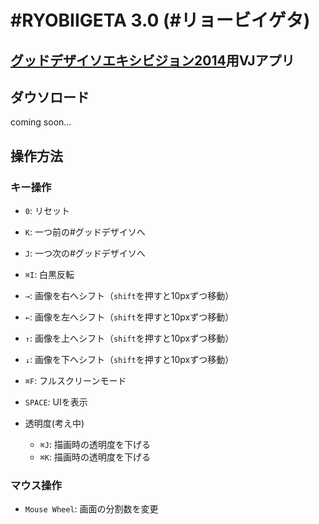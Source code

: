 # #RYOBIIGETA 3.0 (#リョービイゲタ)

## [グッドデザイソエキシビジョン2014](http://good.dezaiso.jp/)用VJアプリ


## ダウソロード

coming soon...


## 操作方法

### キー操作
- `0`: リセット
- `K`: 一つ前の#グッドデザイソへ
- `J`: 一つ次の#グッドデザイソへ
- `⌘I`: 白黒反転
- `→`: 画像を右へシフト（`shift`を押すと10pxずつ移動）
- `←`: 画像を左へシフト（`shift`を押すと10pxずつ移動）
- `↑`: 画像を上へシフト（`shift`を押すと10pxずつ移動）
- `↓`: 画像を下へシフト（`shift`を押すと10pxずつ移動）
- `⌘F`: フルスクリーンモード
- `SPACE`: UIを表示


- 透明度(考え中)
	- `⌘J`: 描画時の透明度を下げる
	- `⌘K`: 描画時の透明度を下げる
	
### マウス操作
- `Mouse Wheel`: 画面の分割数を変更